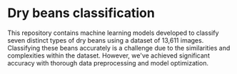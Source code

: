 # Dry beans classification
This repository contains machine learning models developed to classify seven distinct types of dry beans using a dataset of 13,611 images. Classifying these beans accurately is a challenge due to the similarities and complexities within the dataset. However, we've achieved significant accuracy with thorough data preprocessing and model optimization.

